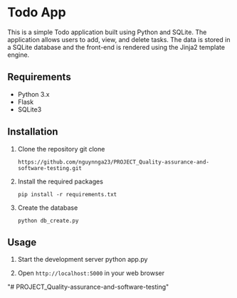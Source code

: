 # Todo App

This is a simple Todo application built using Python and SQLite. The application allows users to add, view, and delete tasks. The data is stored in a SQLite database and the front-end is rendered using the Jinja2 template engine.

## Requirements
- Python 3.x
- Flask
- SQLite3

## Installation
1. Clone the repository git clone 

    `https://github.com/nguynnga23/PROJECT_Quality-assurance-and-software-testing.git`

2. Install the required packages
    
    `pip install -r requirements.txt`

3. Create the database
    
    `python db_create.py`

## Usage
1. Start the development server
    python app.py

2. Open `http://localhost:5000` in your web browser

"# PROJECT_Quality-assurance-and-software-testing" 
